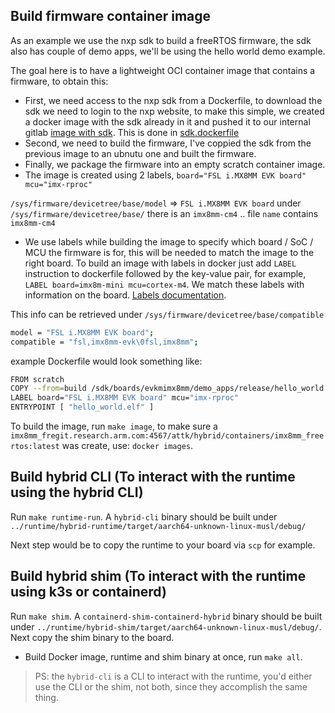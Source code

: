 ## Build firmware container image

As an example we use the nxp sdk to build a freeRTOS firmware, the sdk also has couple of demo apps, we'll be using the hello world demo example.

The goal here is to have a lightweight OCI container image that contains a firmware, to obtain this:

- First, we need access to the nxp sdk from a Dockerfile, to download the sdk we need to login to the nxp website, to make this simple, we created a docker image with the sdk already in it and pushed it to our internal gitlab [image with sdk]( git.research.arm.com:4567/attk/hybrid/containers/nxp_sdk_imx8mm). This is done in [sdk.dockerfile](./sdk.dockerfile)
- Second, we need to build the firmware, I've coppied the sdk from the previous image to an ubnutu one and built the firmware.
- Finally, we package the firmware into an empty scratch container image.
- The image is created using 2 labels, `board="FSL i.MX8MM EVK board" mcu="imx-rproc"`

`/sys/firmware/devicetree/base/model` => `FSL i.MX8MM EVK board`
under `/sys/firmware/devicetree/base/` there is an `imx8mm-cm4` .. file `name` contains `imx8mm-cm4`

- We use labels while building the image to specify which board / SoC / MCU the firmware is for, this will be needed to match the image to the right board. To build an image with labels in docker just add `LABEL` instruction to dockerfile followed by the key-value pair, for example, `LABEL board=imx8m-mini mcu=cortex-m4`. We match these labels with information on the board. [Labels documentation](https://docs.docker.com/reference/dockerfile/#label).

This info can be retrieved under `/sys/firmware/devicetree/base/compatible`
```sh
model = "FSL i.MX8MM EVK board";
compatible = "fsl,imx8mm-evk\0fsl,imx8mm";
```

example Dockerfile would look something like: 
```sh
FROM scratch
COPY --from=build /sdk/boards/evkmimx8mm/demo_apps/release/hello_world.elf /hello_world.elf
LABEL board="FSL i.MX8MM EVK board" mcu="imx-rproc"
ENTRYPOINT [ "hello_world.elf" ]
```


To build the image, run `make image`, to make sure a `imx8mm_fregit.research.arm.com:4567/attk/hybrid/containers/imx8mm_freertos:latest` was create, use: `docker images`.


## Build hybrid CLI (To interact with the runtime using the hybrid CLI)

Run `make runtime-run`. A `hybrid-cli` binary should be built under `../runtime/hybrid-runtime/target/aarch64-unknown-linux-musl/debug/`

Next step would be to copy the runtime to your board via `scp` for example.


## Build hybrid shim (To interact with the runtime using k3s or containerd)

Run `make shim`. A `containerd-shim-containerd-hybrid` binary should be built under `../runtime/hybrid-shim/target/aarch64-unknown-linux-musl/debug/`. Next copy the shim binary to the board.

- Build Docker image, runtime and shim binary at once, run `make all`.

> PS: the `hybrid-cli` is a CLI to interact with the runtime, you'd either use the CLI or the shim, not both, since they accomplish the same thing.